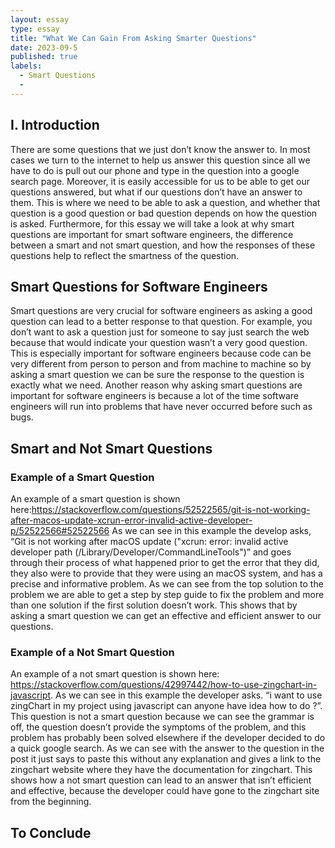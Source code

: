 ```yaml
---
layout: essay
type: essay
title: "What We Can Gain From Asking Smarter Questions"
date: 2023-09-5
published: true
labels:
  - Smart Questions
  - 
---
```

## I. Introduction
There are some questions that we just don’t know the answer to. In most cases we turn to the internet to help us answer this question since all we have to do is pull out our phone and type in the question into a google search page. Moreover, it is easily accessible for us to be able to get our questions answered, but what if our questions don’t have an answer to them. This is where we need to be able to ask a question, and whether that question is a good question or bad question depends on how the question is asked. Furthermore, for this essay we will take a look at why smart questions are important for smart software engineers, the difference between a smart and not smart question, and how the responses of these questions help to reflect the smartness of the question.

## Smart Questions for Software Engineers
Smart questions are very crucial for software engineers as asking a good question can lead to a better response to that question. For example, you don’t want to ask a question just for someone to say just search the web because that would indicate your question wasn’t a very good question. This is especially important for software engineers because code can be very different from person to person and from machine to machine so by asking a smart question we can be sure the response to the question is exactly what we need. Another reason why asking smart questions are important for software engineers is because a lot of the time software engineers will run into problems that have never occurred before such as bugs.


## Smart and Not Smart Questions

### Example of a Smart Question
An example of a smart question is shown here:https://stackoverflow.com/questions/52522565/git-is-not-working-after-macos-update-xcrun-error-invalid-active-developer-p/52522566#52522566 
As we can see in this example the develop asks, “Git is not working after macOS update ("xcrun: error: invalid active developer path (/Library/Developer/CommandLineTools")” and goes through their process of what happened prior to get the error that they did, they also were to provide that they were using an macOS system, and has a precise and informative problem. As we can see from the top solution to the problem we are able to get a step by step guide to fix the problem and more than one solution if the first solution doesn’t work. This shows that by asking a smart question we can get an effective and efficient answer to our questions.

### Example of a Not Smart Question
An example of a not smart question is shown here:  https://stackoverflow.com/questions/42997442/how-to-use-zingchart-in-javascript.
As we can see in this example the developer asks. “i want to use zingChart in my project using javascript can anyone have idea how to do ?”. This question is not a smart question because we can see the grammar is off, the question doesn’t provide the symptoms of the problem, and this problem has probably been solved elsewhere if the developer decided to do a quick google search. As we can see with the answer to the question in the post it just says to paste this without any explanation and gives a link to the zingchart website where they have the documentation for zingchart. This shows how a not smart question can lead to an answer that isn’t efficient and effective, because the developer could have gone to the zingchart site from the beginning. 

## To Conclude
